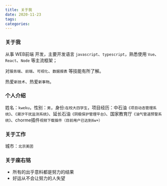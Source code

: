 ```yaml
---
title: 关于我
date: 2020-11-23
tags:
categories: 
---
```


###  关于我

从事 WEB前端 开发，主要开发语言 `javascript`、`typescript`，熟悉使用 `Vue`、`React`、`Node` 等主流框架；

对`服务端`、`前端`、`可视化`、`数据报表` 等技能有所了解。

热爱`新技术`、热爱`新事物`。

### 个人介绍

姓名：`kweku`，性别：`男`，身份:`在校大四学生`，项目经历：中石油`《项目动态管理系统》`、`《潮汐干扰监测系统》`、延长石油`《阴极保护管理平台》`、国家教育厅`《油气管道预警系统》`、chorme插件`视频下载插件（目前用户已达到6w+）`

### 关于工作

城市：`北京美团`

### 关于座右铭

- 所有的出乎意料都是努力的结果
- 好运从不会让努力的人失望

